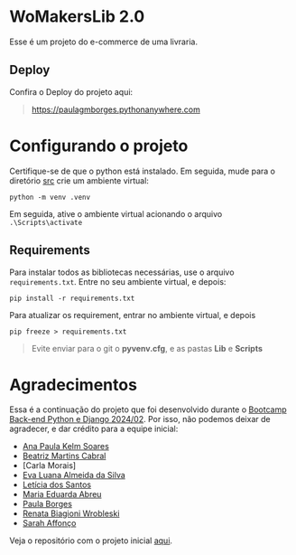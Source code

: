 # WoMakersLib 2.0

Esse é um projeto do e-commerce de uma livraria. 

## Deploy

Confira o Deploy do projeto aqui:

>  https://paulagmborges.pythonanywhere.com

# Configurando o projeto 

Certifique-se de que o python está instalado. Em seguida, mude para o diretório [src](./src/) crie um ambiente virtual: 

```
python -m venv .venv
```

Em seguida, ative o ambiente virtual acionando o arquivo `.\Scripts\activate`


## Requirements

Para instalar todos as bibliotecas necessárias, use o arquivo `requirements.txt`. Entre no seu ambiente virtual, e depois:
```
pip install -r requirements.txt
```

Para atualizar os requirement, entrar no ambiente virtual, e depois 

```
pip freeze > requirements.txt
```

> Evite enviar para o git o **pyvenv.cfg**, e as pastas **Lib** e **Scripts**


# Agradecimentos

Essa é a continuação do projeto que foi desenvolvido durante o [Bootcamp Back-end Python e Django 2024/02](https://womakerscode.org/back-end-python/). Por isso, não podemos deixar de agradecer, e dar crédito para a equipe inicial:

- [Ana Paula Kelm Soares](https://github.com/anapppp)
- [Beatriz Martins Cabral](https://github.com/Bea-Martins)
- [Carla Morais]
- [Eva Luana Almeida da Silva](https://github.com/evalasilva)
- [Letícia dos Santos](https://github.com/ldsleticia)
- [Maria Eduarda Abreu](https://github.com/maria-eduarda-abreu)
- [Paula Borges](https://github.com/paulagmborges)
- [Renata Biagioni Wrobleski](https://github.com/RenWro)
- [Sarah Affonço](https://github.com/sarahaffonco)


 Veja o repositório com o projeto inicial [aqui](https://github.com/RenWro/Desafio-Final-Womakers). 